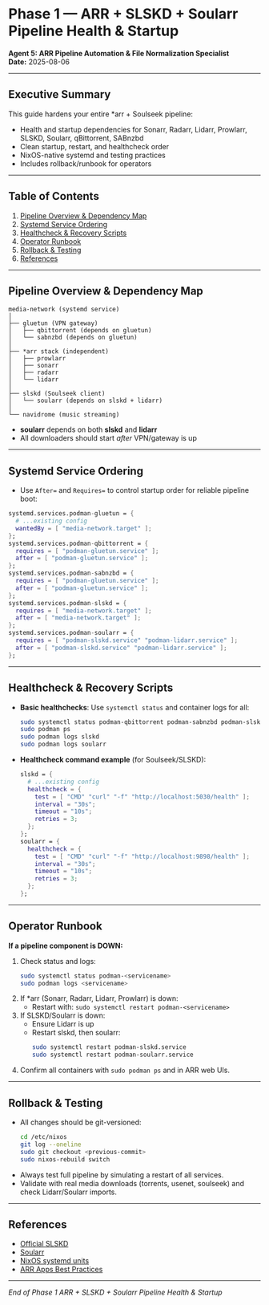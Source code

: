 # Phase 1 — ARR + SLSKD + Soularr Pipeline Health & Startup

**Agent 5: ARR Pipeline Automation & File Normalization Specialist**  
**Date:** 2025-08-06

---

## Executive Summary

This guide hardens your entire *arr + Soulseek pipeline:  
- Health and startup dependencies for Sonarr, Radarr, Lidarr, Prowlarr, SLSKD, Soularr, qBittorrent, SABnzbd  
- Clean startup, restart, and healthcheck order  
- NixOS-native systemd and testing practices  
- Includes rollback/runbook for operators

---

## Table of Contents

1. [Pipeline Overview & Dependency Map](#pipeline-overview--dependency-map)
2. [Systemd Service Ordering](#systemd-service-ordering)
3. [Healthcheck & Recovery Scripts](#healthcheck--recovery-scripts)
4. [Operator Runbook](#operator-runbook)
5. [Rollback & Testing](#rollback--testing)
6. [References](#references)

---

## Pipeline Overview & Dependency Map

```
media-network (systemd service)
│
├── gluetun (VPN gateway)
│   ├── qbittorrent (depends on gluetun)
│   └── sabnzbd (depends on gluetun)
│
├── *arr stack (independent)
│   ├── prowlarr
│   ├── sonarr
│   ├── radarr
│   └── lidarr
│
├── slskd (Soulseek client)
│   └── soularr (depends on slskd + lidarr)
│
└── navidrome (music streaming)
```
- **soularr** depends on both **slskd** and **lidarr**
- All downloaders should start *after* VPN/gateway is up

---

## Systemd Service Ordering

- Use `After=` and `Requires=` to control startup order for reliable pipeline boot:

```nix
systemd.services.podman-gluetun = {
  # ...existing config
  wantedBy = [ "media-network.target" ];
};
systemd.services.podman-qbittorrent = {
  requires = [ "podman-gluetun.service" ];
  after = [ "podman-gluetun.service" ];
};
systemd.services.podman-sabnzbd = {
  requires = [ "podman-gluetun.service" ];
  after = [ "podman-gluetun.service" ];
};
systemd.services.podman-slskd = {
  requires = [ "media-network.target" ];
  after = [ "media-network.target" ];
};
systemd.services.podman-soularr = {
  requires = [ "podman-slskd.service" "podman-lidarr.service" ];
  after = [ "podman-slskd.service" "podman-lidarr.service" ];
};
```

---

## Healthcheck & Recovery Scripts

- **Basic healthchecks**: Use `systemctl status` and container logs for all:
    ```bash
    sudo systemctl status podman-qbittorrent podman-sabnzbd podman-slskd podman-soularr podman-lidarr podman-sonarr podman-radarr podman-prowlarr
    sudo podman ps
    sudo podman logs slskd
    sudo podman logs soularr
    ```

- **Healthcheck command example** (for Soulseek/SLSKD):
    ```nix
    slskd = {
      # ...existing config
      healthcheck = {
        test = [ "CMD" "curl" "-f" "http://localhost:5030/health" ];
        interval = "30s";
        timeout = "10s";
        retries = 3;
      };
    };
    soularr = {
      healthcheck = {
        test = [ "CMD" "curl" "-f" "http://localhost:9898/health" ];
        interval = "30s";
        timeout = "10s";
        retries = 3;
      };
    };
    ```

---

## Operator Runbook

**If a pipeline component is DOWN:**
1. Check status and logs:
    ```bash
    sudo systemctl status podman-<servicename>
    sudo podman logs <servicename>
    ```
2. If *arr (Sonarr, Radarr, Lidarr, Prowlarr) is down:
    - Restart with: `sudo systemctl restart podman-<servicename>`
3. If SLSKD/Soularr is down:
    - Ensure Lidarr is up
    - Restart slskd, then soularr:
        ```bash
        sudo systemctl restart podman-slskd.service
        sudo systemctl restart podman-soularr.service
        ```
4. Confirm all containers with `sudo podman ps` and in ARR web UIs.

---

## Rollback & Testing

- All changes should be git-versioned:
    ```bash
    cd /etc/nixos
    git log --oneline
    sudo git checkout <previous-commit>
    sudo nixos-rebuild switch
    ```
- Always test full pipeline by simulating a restart of all services.
- Validate with real media downloads (torrents, usenet, soulseek) and check Lidarr/Soularr imports.

---

## References

- [Official SLSKD](https://github.com/slskd/slskd)
- [Soularr](https://github.com/advplyr/soularr)
- [NixOS systemd units](https://nixos.org/manual/nixos/stable/#sec-systemd-units)
- [ARR Apps Best Practices](https://wiki.servarr.com/)

---

*End of Phase 1 ARR + SLSKD + Soularr Pipeline Health & Startup*
